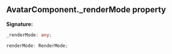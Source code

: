 
## AvatarComponent.\_renderMode property

**Signature:**

```typescript
_renderMode: any;
```


```typescript
renderMode: RenderMode;
```
